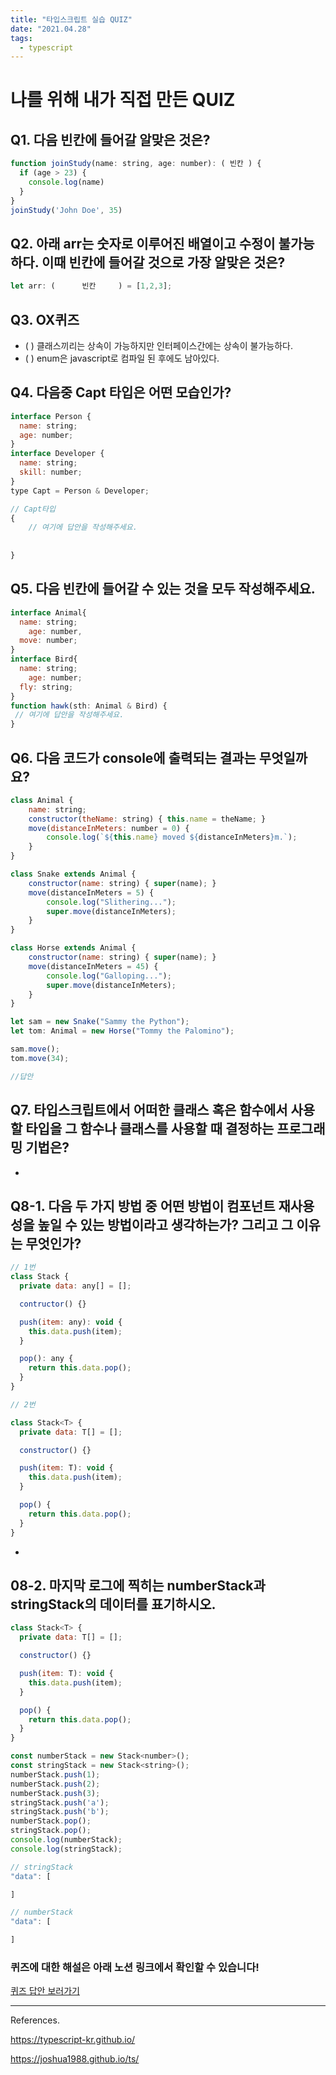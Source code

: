 ```yaml
---
title: "타입스크립트 실습 QUIZ"
date: "2021.04.28"
tags: 
  - typescript
---
```

# 나를 위해 내가 직접 만든 QUIZ

## Q1. 다음 빈칸에 들어갈 알맞은 것은?

```jsx
function joinStudy(name: string, age: number): ( 빈칸 ) {
  if (age > 23) {
    console.log(name)
  }
}
joinStudy('John Doe', 35)
```



## Q2. 아래 arr는 숫자로 이루어진 배열이고 수정이 불가능하다. 이때 빈칸에 들어갈 것으로 가장 알맞은 것은?

```jsx
let arr: (      빈칸     ) = [1,2,3];
```



## Q3. OX퀴즈

- (   ) 클래스끼리는 상속이 가능하지만 인터페이스간에는 상속이 불가능하다.
- (   ) enum은 javascript로 컴파일 된 후에도 남아있다.



## Q4. 다음중 Capt 타입은 어떤 모습인가?

```jsx
interface Person {
  name: string;
  age: number;
}
interface Developer {
  name: string;
  skill: number;
}
type Capt = Person & Developer;

```

```jsx
// Capt타입
{
	// 여기에 답안을 작성해주세요.
	
	
}
```



## Q5. 다음 빈칸에 들어갈 수 있는 것을 모두 작성해주세요.

```jsx
interface Animal{
  name: string;
	age: number,
  move: number;
}
interface Bird{
  name: string;
	age: number;
  fly: string;
}
function hawk(sth: Animal & Bird) {
 // 여기에 답안을 작성해주세요.
}
```



## Q6. 다음 코드가 console에 출력되는 결과는 무엇일까요?

```jsx
class Animal {
    name: string;
    constructor(theName: string) { this.name = theName; }
    move(distanceInMeters: number = 0) {
        console.log(`${this.name} moved ${distanceInMeters}m.`);
    }
}

class Snake extends Animal {
    constructor(name: string) { super(name); }
    move(distanceInMeters = 5) {
        console.log("Slithering...");
        super.move(distanceInMeters);
    }
}

class Horse extends Animal {
    constructor(name: string) { super(name); }
    move(distanceInMeters = 45) {
        console.log("Galloping...");
        super.move(distanceInMeters);
    }
}

let sam = new Snake("Sammy the Python");
let tom: Animal = new Horse("Tommy the Palomino");

sam.move();
tom.move(34);
```

```jsx
//답안

```



## Q7. 타입스크립트에서 어떠한 클래스 혹은 함수에서 사용할 타입을 그 함수나 클래스를 사용할 때 결정하는 프로그래밍 기법은?

- 



## Q8-1. 다음 두 가지 방법 중 어떤 방법이 컴포넌트 재사용성을 높일 수 있는 방법이라고 생각하는가? 그리고 그 이유는 무엇인가?

```jsx
// 1번
class Stack {
  private data: any[] = [];

  contructor() {}

  push(item: any): void {
    this.data.push(item);
  }

  pop(): any {
    return this.data.pop();
  }
}
```

```jsx
// 2번

class Stack<T> {
  private data: T[] = [];

  constructor() {}

  push(item: T): void {
    this.data.push(item);
  }

  pop() {
    return this.data.pop();
  }
}
```

- 



## 08-2. 마지막 로그에 찍히는 numberStack과 stringStack의 데이터를 표기하시오.

```jsx
class Stack<T> {
  private data: T[] = [];

  constructor() {}

  push(item: T): void {
    this.data.push(item);
  }

  pop() {
    return this.data.pop();
  }
}

const numberStack = new Stack<number>();
const stringStack = new Stack<string>();
numberStack.push(1);
numberStack.push(2);
numberStack.push(3);
stringStack.push('a');
stringStack.push('b');
numberStack.pop();
stringStack.pop();
console.log(numberStack);
console.log(stringStack);
```

```jsx
// stringStack
"data": [

]

// numberStack
"data": [

]
```



### 퀴즈에 대한 해설은 아래 노션 링크에서 확인할 수 있습니다!

[퀴즈 답안 보러가기](https://www.notion.so/Typescript-7b44163f91fc411e978ecc0c3f527173)

---

References.

https://typescript-kr.github.io/

https://joshua1988.github.io/ts/